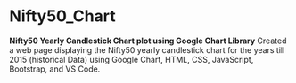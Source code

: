 # Nifty50_Chart
**Nifty50 Yearly Candlestick Chart plot using Google Chart Library**
Created a web page displaying the Nifty50 yearly candlestick chart for the years till 2015 (historical 
Data) using Google Chart, HTML, CSS, JavaScript, Bootstrap, and VS Code.
